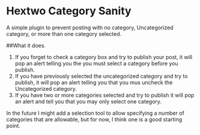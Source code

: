 # Hextwo Category Sanity
A simple plugin to prevent posting with no category, Uncategorized category, or more than one category selected.

##What it does.

1. If you forget to check a category box and try to publish your post, it will pop an alert telling you the you must select a category before you publish.
2. If you have previously selected the uncategorized category and try to publish, it will pop an alert telling you that you mus uncheck the Uncategorized category.
3. If you have two or more categories selected and try to publish it will pop an alert and tell you that you may only select one category.

In the future I might add a selection tool to allow specifying a number of categories that are allowable, but for now, I think one is a good starting point.